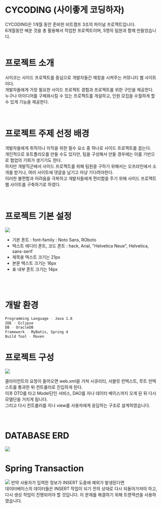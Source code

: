 # CYCODING (사이좋게 코딩하자)

CYCODING은 1개월 동안 준비한 비트캠프 3조의 파이널 프로젝트입니다. <br>
6개월동안 배운 것을 총 활용해서 작업한 프로젝트이며, 5명의 팀원과 함께 만들었습니다.
<br>
<br>

# 프로젝트 소개

사이코는 사이드 프로젝트를 중심으로 개발자들간 매칭을 시켜주는 커뮤니티 웹 사이트이다.<br> 
개발자들에게 가장 필요한 사이드 프로젝트 경험과 프로젝트를 위한 구인을 제공한다.<br> 
누구나 아이디어를 구체화시킬 수 있는 프로젝트를 개설하고, 인원 모집을 수월하게 할 수 있게 기능을 제공한다.<br>
<br>
<br>

# 프로젝트 주제 선정 배경

개발자들에게 취직이나 이직을 위한 필수 요소 중 하나로 사이드 프로젝트를 꼽는다.  <br>
개인적으로 포트폴리오를 만들 수도 있지만, 팀을 구성해서 만들 경우에는 이를 기반으로 협업의 기회가 생기기도 한다. <br>
하지만 개발직군에서 사이드 프로젝트를 위해 팀원을 구하기 위해서는 오프라인에서 소개를 받거나, 여러 사이트에 댓글을 남기고 마냥 기다려야한다. <br>
이러한 불편함과 어려움을 극복하고 개발자들에게 편리함을 주기 위해 사이드 프로젝트 웹 사이트를 구축하기로 하였다. <br>
<br>
<br>

# 프로젝트 기본 설정
<img src ="https://user-images.githubusercontent.com/76239872/124429347-bcfeee00-dda8-11eb-902f-b9387c367c6d.png" >

* 기본 폰트 : font-family : Noto Sans, ROboto
* 텍스트 에디터 폰트, 코드 폰트 : hack, Arial, "Helvetica Neue", Helvetica, sans-serif
* 제목용 텍스트 크기는 21px
* 본문 텍스트 크기는 16px
* 표 내부 폰트 크기는 14px
<br>
<br>

# 개발 환경
```BASH
Programming Language - Java 1.8
IDE - Eclipse
DB - OracleDB 
Framework - MyBatis, Spring 4
Build Tool - Maven
```

# 프로젝트 구성
<img src = "https://user-images.githubusercontent.com/76239872/124429020-4eba2b80-dda8-11eb-8afd-fede0acf3e0c.png" >

클라이언트의 요청이 들어오면 web.xml을 거쳐 시큐리티, 서블릿 컨텍스트, 루트 컨텍스트를 통과한 뒤 컨트롤러로 진입하게 된다. <br>
이후 DTO를 타고 Model단인 서비스, DAO를 지나 데이터 베이스까지 오게 된 뒤 다시 모델단을 거치게 됩니다. <br>
그리고 다시 컨트롤러를 지나 view를 사용자에게 응답하는 구조로 설계하였습니다. <br>
<br>
<br>

# DATABASE ERD
<img src = "https://user-images.githubusercontent.com/76239872/124430196-d5bbd380-dda9-11eb-8348-deaa26dfe1da.png" >


# Spring Transaction
<img src = "https://user-images.githubusercontent.com/76239872/124430652-64305500-ddaa-11eb-9787-56b87a02d70b.png" >
만약 사용자가 입력한 정보가 INSERT 도중에 예외가 발생된다면 <br>
데이터베이스의 데이터들은 INSERT 작업이 되기 전의 상태로 다시 되돌아가져야 하고, 다시 생성 작업이 진행되어야 할 것입니다.
이 문제를 해결하기 위해 트랜잭션을 사용하였습니다.


